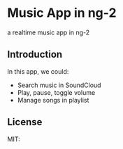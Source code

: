 # Music App in ng-2
a realtime music app in ng-2

## Introduction
In this app, we could:
- Search music in SoundCloud
- Play, pause, toggle volume
- Manage songs in playlist

## License
MIT:

